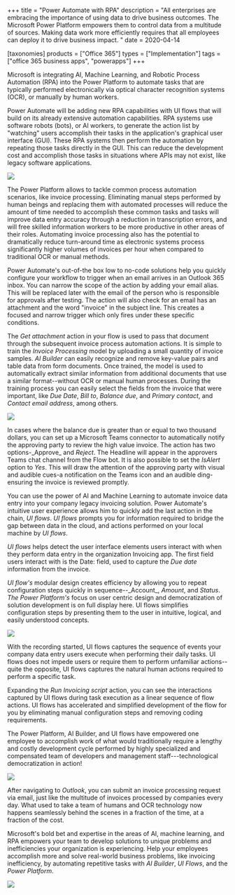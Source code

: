 +++
title = "Power Automate with RPA"
description = "All enterprises are embracing the importance of using data to drive business outcomes. The Microsoft Power Platform empowers them to control data from a multitude of sources. Making data work more efficiently requires that all employees can deploy it to drive business impact. "
date = 2020-04-14

[taxonomies]
products = ["Office 365"]
types = ["Implementation"]
tags = ["office 365 business apps", "powerapps"]
+++

Microsoft is integrating AI, Machine Learning, and Robotic Process
Automation (RPA) into the Power Platform to automate tasks that
are typically performed electronically via optical character recognition
systems (OCR), or manually by human workers.

Power Automate will be adding new RPA capabilities with UI
flows that will build on its already extensive automation capabilities.
RPA systems use software robots (bots), or AI workers, to
generate the action list by "watching" users accomplish their tasks in
the application's graphical user interface (GUI). These
RPA systems then perform the automation by repeating those
tasks directly in the GUI. This can reduce the development cost
and accomplish those tasks in situations where APIs may not
exist, like legacy software applications.

![](https://o365hq.com/images/721.png)

The Power Platform allows to tackle common process automation scenarios,
like invoice processing. Eliminating manual steps performed by human
beings and replacing them with automated processes will reduce the
amount of time needed to accomplish these common tasks and tasks will
improve data entry accuracy through a reduction in transcription errors,
and will free skilled information workers to be more productive in other
areas of their roles. Automating invoice processing also has the
potential to dramatically reduce turn-around time as electronic systems
process significantly higher volumes of invoices per hour when compared
to traditional OCR or manual methods.

Power Automate's out-of-the box low to no-code solutions help you
quickly configure your workflow to trigger when an email arrives in an
Outlook 365 inbox. You can narrow the scope of the action by adding your
email alias. This will be replaced later with the email of the person
who is responsible for approvals after testing. The action will also
check for an email has an attachment and the word "invoice" in the
subject line. This creates a focused and narrow trigger which only fires
under these specific conditions.

The *Get attachment* action in your flow is used to pass that document
through the subsequent invoice process automation actions. It is simple
to train the *Invoice Processing* model by uploading a small quantity of
invoice samples. *AI Builder* can easily recognize and remove key-value
pairs and table data from form documents. Once trained, the model is
used to automatically extract similar information from additional
documents that use a similar format--without OCR or manual
human processes. During the training process you can easily select the
fields from the invoice that were important, like *Due Date*, *Bill to*,
*Balance due*, and *Primary contact*, and *Contact email address*, among
others.

![](https://o365hq.com/images/722.png)

In cases where the balance due is greater than or equal to two thousand
dollars, you can set up a Microsoft Teams connector to automatically
notify the approving party to review the high value invoice. The action
has two options-\_Approve\_ and *Reject*. The Headline will appear in
the approvers Teams chat channel from the Flow bot. It is also possible
to set the *IsAlert* option to *Yes*. This will draw the attention of
the approving party with visual and audible cues-a notification on the
Teams icon and an audible ding-ensuring the invoice is reviewed
promptly.

You can use the power of AI and Machine Learning to automate invoice
data entry into your company legacy invoicing solution. Power Automate's
intuitive user experience allows him to quickly add the last action in
the chain, *UI flows*. *UI flows* prompts you for information required
to bridge the gap between data in the cloud, and actions performed on
your local machine by *UI flows*.

*UI flows* helps detect the user interface elements users interact with
when they perform data entry in the organization Invoicing app. The
first field users interact with is the Date: field, used to capture the
*Due date* information from the invoice.

*UI flow's* modular design creates efficiency by allowing you to repeat
configuration steps quickly in sequence--\_Account\_, *Amount*, and
*Status*. *The Power Platform's* focus on user centric design and
democratization of solution development is on full display here. UI
flows simplifies configuration steps by presenting them to the user in
intuitive, logical, and easily understood concepts.

![](https://o365hq.com/images/723.png)

With the recording started, UI flows captures the sequence of events
your company data entry users execute when performing their daily tasks.
UI flows does not impede users or require them to perform unfamiliar
actions--quite the opposite, UI flows captures the natural human actions
required to perform a specific task.

Expanding the *Run Invoicing script* action, you can see the
interactions captured by UI flows during task execution as a linear
sequence of flow actions. UI flows has accelerated and simplified
development of the flow for you by eliminating manual configuration
steps and removing coding requirements.

The Power Platform, AI Builder, and UI flows have empowered one employee
to accomplish work of what would traditionally require a lengthy and
costly development cycle performed by highly specialized and compensated
team of developers and management staff---technological democratization
in action!

![](https://o365hq.com/images/724.png)

After navigating to *Outlook*, you can submit an invoice processing
request via email, just like the multitude of invoices processed by
companies every day. What used to take a team of humans and OCR
technology now happens seamlessly behind the scenes in a fraction of the
time, at a fraction of the cost.

Microsoft's bold bet and expertise in the areas of AI, machine learning,
and RPA empowers your team to develop solutions to unique
problems and inefficiencies your organization is experiencing. Help your
employees accomplish more and solve real-world business problems, like
invoicing inefficiency, by automating repetitive tasks with *AI
Builder*, *UI Flows*, and the *Power Platform*.

![](https://o365hq.com/images/725.png)